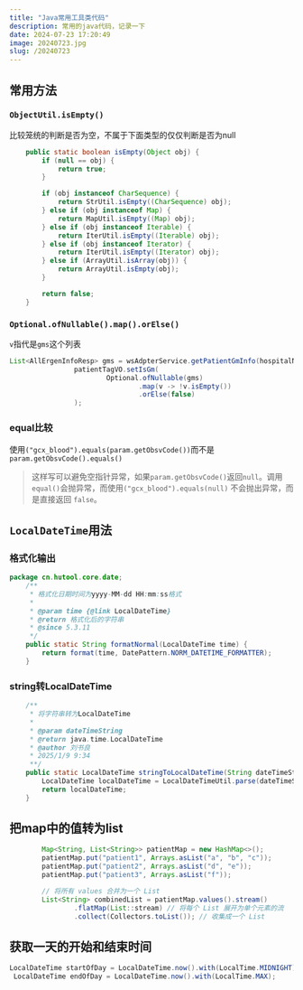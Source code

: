 ```yaml
---
title: "Java常用工具类代码"
description: 常用的java代码，记录一下
date: 2024-07-23 17:20:49
image: 20240723.jpg
slug: /20240723
---
```


## 常用方法

### `ObjectUtil.isEmpty()`

比较笼统的判断是否为空，不属于下面类型的仅仅判断是否为null

```java
    public static boolean isEmpty(Object obj) {
        if (null == obj) {
            return true;
        }

        if (obj instanceof CharSequence) {
            return StrUtil.isEmpty((CharSequence) obj);
        } else if (obj instanceof Map) {
            return MapUtil.isEmpty((Map) obj);
        } else if (obj instanceof Iterable) {
            return IterUtil.isEmpty((Iterable) obj);
        } else if (obj instanceof Iterator) {
            return IterUtil.isEmpty((Iterator) obj);
        } else if (ArrayUtil.isArray(obj)) {
            return ArrayUtil.isEmpty(obj);
        }

        return false;
    }
```

### `Optional.ofNullable().map().orElse()`

`v`指代是`gms`这个列表

```java 
List<AllErgenInfoResp> gms = wsAdpterService.getPatientGmInfo(hospitalNumber);
                patientTagVO.setIsGm(
                        Optional.ofNullable(gms)
                                .map(v -> !v.isEmpty())
                                .orElse(false)
                );
```

### equal比较

使用`("gcx_blood").equals(param.getObsvCode())`而不是`param.getObsvCode().equals()`

> 这样写可以避免空指针异常，如果`param.getObsvCode()`返回`null`。调用`equal()`会抛异常，而使用`("gcx_blood").equals(null)` 不会抛出异常，而是直接返回 `false`。

## `LocalDateTime`用法

### 格式化输出

```java
package cn.hutool.core.date;
	/**
	 * 格式化日期时间为yyyy-MM-dd HH:mm:ss格式
	 *
	 * @param time {@link LocalDateTime}
	 * @return 格式化后的字符串
	 * @since 5.3.11
	 */
	public static String formatNormal(LocalDateTime time) {
		return format(time, DatePattern.NORM_DATETIME_FORMATTER);
	}
```

### string转LocalDateTime

```java
    /**
     * 将字符串转为LocalDateTime
     *
     * @param dateTimeString
     * @return java.time.LocalDateTime
     * @author 刘书良
     * 2025/1/9 9:34
     **/
    public static LocalDateTime stringToLocalDateTime(String dateTimeString) {
        LocalDateTime localDateTime = LocalDateTimeUtil.parse(dateTimeString, DatePattern.NORM_DATETIME_PATTERN);
        return localDateTime;
    }
```



## 把map中的值转为list

```java
		Map<String, List<String>> patientMap = new HashMap<>();
        patientMap.put("patient1", Arrays.asList("a", "b", "c"));
        patientMap.put("patient2", Arrays.asList("d", "e"));
        patientMap.put("patient3", Arrays.asList("f"));

        // 将所有 values 合并为一个 List
        List<String> combinedList = patientMap.values().stream()
                .flatMap(List::stream) // 将每个 List 展开为单个元素的流
                .collect(Collectors.toList()); // 收集成一个 List
```

## 获取一天的开始和结束时间

```java
LocalDateTime startOfDay = LocalDateTime.now().with(LocalTime.MIDNIGHT).minusMinutes(10);
 LocalDateTime endOfDay = LocalDateTime.now().with(LocalTime.MAX);
```

